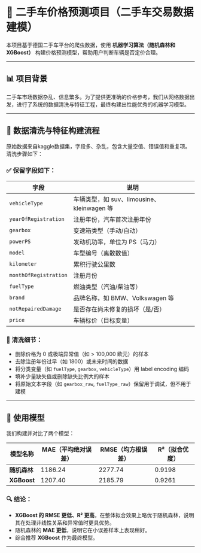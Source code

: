 # 🚗 二手车价格预测项目（二手车交易数据建模）

本项目基于德国二手车平台的爬虫数据，使用 **机器学习算法（随机森林和 XGBoost）** 构建价格预测模型，帮助用户判断车辆是否定价合理。

---

## 📊 项目背景

二手车市场数据杂乱、信息繁多。为了提供更准确的价格参考，我们从网络数据出发，进行了系统的数据清洗与特征工程，最终构建出性能优秀的机器学习模型。

---

## 🧹 数据清洗与特征构建流程

原始数据来自kaggle数据集，字段多、杂乱，包含大量空值、错误值和重复项。清洗步骤如下：

### ✅ 保留字段如下：
| 字段 | 说明 |
|------|------|
| `vehicleType` | 车辆类型，如 suv、limousine、kleinwagen 等 |
| `yearOfRegistration` | 注册年份，汽车首次注册年份 |
| `gearbox` | 变速箱类型（手动/自动） |
| `powerPS` | 发动机功率，单位为 PS（马力） |
| `model` | 车型编号（离散数值） |
| `kilometer` | 累积行驶公里数 |
| `monthOfRegistration` | 注册月份 |
| `fuelType` | 燃油类型（汽油/柴油等） |
| `brand` | 品牌名称，如 BMW、Volkswagen 等 |
| `notRepairedDamage` | 是否存在尚未修复的损坏（是/否） |
| `price` | 车辆标价（目标变量） |

### 🧼 清洗细节：
- 删除价格为 0 或极端异常值（如 > 100,000 欧元）的样本
- 去除注册年份过早（如 1800）或未来时间的数据
- 将分类变量（如 `fuelType`, `gearbox`, `vehicleType`）用 label encoding 编码
- 填补少量缺失值或删除缺失比例大的样本
- 将原始文本字段（如 `gearbox_raw`, `fuelType_raw`）保留用于调试，但不用于建模

---

## 🧠 使用模型

我们构建并对比了两个模型：

| 模型名称 | MAE（平均绝对误差） | RMSE（均方根误差） | R²（拟合优度） |
|----------|---------------------|---------------------|----------------|
| **随机森林** | 1186.24              | 2277.74              | 0.9198         |
| **XGBoost**   | 1207.40              | 2185.79              | 0.9261         |

### 🔍 结论：

- **XGBoost 的 RMSE 更低、R² 更高**，在整体拟合效果上略优于随机森林，说明其在处理非线性关系和异常值时更具优势。
- 随机森林的 **MAE 更低**，说明它在小误差样本上表现稍好。
- 综合推荐 **XGBoost** 作为最终模型。

---




